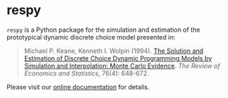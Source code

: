 # respy

``respy``  is a Python package for the simulation and estimation of the prototypical dynamic discrete choice model presented in:

> Michael P. Keane, Kenneth I. Wolpin (1994). [The Solution and Estimation of Discrete Choice Dynamic Programming Models by Simulation and Interpolation: Monte Carlo Evidence](http://www.jstor.org/stable/2109768). *The Review of Economics and Statistics*, 76(4): 648-672.

Please visit our [online documentation](http://respy.readthedocs.io/) for details.
